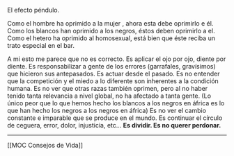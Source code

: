 El efecto péndulo.

Como el hombre ha oprimido a la mujer , ahora esta debe oprimirlo e él.
Como los blancos han oprimido a los negros, éstos deben oprimirlo a el.
Como el hetero ha oprimido al homosexual, está bien que éste reciba un trato especial en el bar.

A mi esto me parece que no es correcto.
Es aplicar el ojo por ojo, diente por diente.
Es responsabilizar a gente de los errores (garrafales, gravísimos) que hicieron sus antepasados.
Es actuar desde el pasado.
Es no entender que la competición y el miedo a lo diferente son inherentes a la condición humana.
Es no ver que otras razas también oprimen, pero al no haber tenido tanta relevancia a nivel global, no ha afectado a tanta gente. (Lo único peor que lo que hemos hecho los blancos a los negros en áfrica es lo que han hecho los negros a los negros en áfrica)
Es no ver el cambio constante e imparable que se produce en el mundo.
Es continuar el círculo de ceguera, error, dolor, injusticia, etc...
**Es dividir.
Es no querer perdonar.**

---
[[MOC Consejos de Vida]]
 

